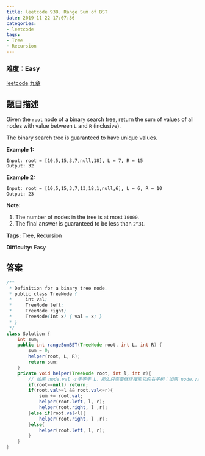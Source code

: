 ```yaml
---
title: leetcode 938. Range Sum of BST
date: 2019-11-22 17:07:36
categories:
- leetcode
tags:
- Tree
- Recursion
---
```

### 难度：Easy

<a href="https://leetcode.com/problems/range-sum-of-bst/">leetcode</a>
<a href="https://www.jiuzhang.com/solution/range-sum-of-bst/">九章</a>
## 题目描述
Given the `root` node of a binary search tree, return the sum of values of all
nodes with value between `L` and `R` (inclusive).

The binary search tree is guaranteed to have unique values.



**Example 1:**
        
    Input: root = [10,5,15,3,7,null,18], L = 7, R = 15
    Output: 32
    

**Example 2:**
        
    Input: root = [10,5,15,3,7,13,18,1,null,6], L = 6, R = 10
    Output: 23
    



**Note:**

  1. The number of nodes in the tree is at most `10000`.
  2. The final answer is guaranteed to be less than `2^31`.


**Tags:** Tree, Recursion

**Difficulty:** Easy
## 答案
<!--more-->
```java
/**
 * Definition for a binary tree node.
 * public class TreeNode {
 *     int val;
 *     TreeNode left;
 *     TreeNode right;
 *     TreeNode(int x) { val = x; }
 * }
 */
class Solution {
    int sum;
    public int rangeSumBST(TreeNode root, int L, int R) {
        sum = 0;
        helper(root, L, R);
        return sum;
    }
    private void helper(TreeNode root, int l, int r){
        // 如果 node.val 小于等于 L，那么只需要继续搜索它的右子树；如果 node.val 大于等于 R，那么只需要继续搜索它的左子树；如果 node.val 在区间 (L, R) 中，则需要搜索它的所有子树
        if(root==null) return;
        if(root.val>=l && root.val<=r){
            sum += root.val;
            helper(root.left, l, r);
            helper(root.right, l ,r);
        }else if(root.val<l){
            helper(root.right, l ,r);
        }else{
            helper(root.left, l, r);
        }        
    }
}
```
